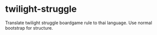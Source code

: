 # twilight-struggle

Translate twilight struggle boardgame rule to thai language.
Use normal bootstrap for structure.
